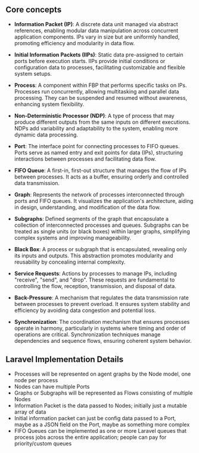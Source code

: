 ## Core concepts

- **Information Packet (IP)**: A discrete data unit managed via abstract references, enabling modular data manipulation
  across concurrent application components. IPs vary in size but are uniformly handled, promoting efficiency and
  modularity in data flow.

- **Initial Information Packets (IIPs)**: Static data pre-assigned to certain ports before execution starts. IIPs
  provide initial conditions or configuration data to processes, facilitating customizable and flexible system setups.

- **Process**: A component within FBP that performs specific tasks on IPs. Processes run concurrently, allowing
  multitasking and parallel data processing. They can be suspended and resumed without awareness, enhancing system
  flexibility.

- **Non-Deterministic Processor (NDP)**: A type of process that may produce different outputs from the same inputs on
  different executions. NDPs add variability and adaptability to the system, enabling more dynamic data processing.

- **Port**: The interface point for connecting processes to FIFO queues. Ports serve as named entry and exit points for
  data (IPs), structuring interactions between processes and facilitating data flow.

- **FIFO Queue**: A first-in, first-out structure that manages the flow of IPs between processes. It acts as a buffer,
  ensuring orderly and controlled data transmission.

- **Graph**: Represents the network of processes interconnected through ports and FIFO queues. It visualizes the
  application's architecture, aiding in design, understanding, and modification of the data flow.

- **Subgraphs**: Defined segments of the graph that encapsulate a collection of interconnected processes and queues.
  Subgraphs can be treated as single units (or black boxes) within larger graphs, simplifying complex systems and
  improving manageability.

- **Black Box**: A process or subgraph that is encapsulated, revealing only its inputs and outputs. This abstraction
  promotes modularity and reusability by concealing internal complexity.

- **Service Requests**: Actions by processes to manage IPs, including "receive", "send", and "drop". These requests are
  fundamental to controlling the flow, reception, transmission, and disposal of data.

- **Back-Pressure**: A mechanism that regulates the data transmission rate between processes to prevent overload. It
  ensures system stability and efficiency by avoiding data congestion and potential loss.

- **Synchronization**: The coordination mechanism that ensures processes operate in harmony, particularly in systems
  where timing and order of operations are critical. Synchronization techniques manage dependencies and sequence flows,
  ensuring coherent system behavior.

## Laravel Implementation Details

- Processes will be represented on agent graphs by the Node model, one node per process
- Nodes can have multiple Ports
- Graphs or Subgraphs will be represented as Flows consisting of multiple Nodes
- Information Packet is the data passed to Nodes; initially just a mutable array of data
- Initial information packet can just be config data passed to a Port, maybe as a JSON field on the Port, maybe as
  something more complex
- FIFO Queues can be implemented as one or more Laravel queues that process jobs across the entire application; people
  can pay for priority/custom queues
